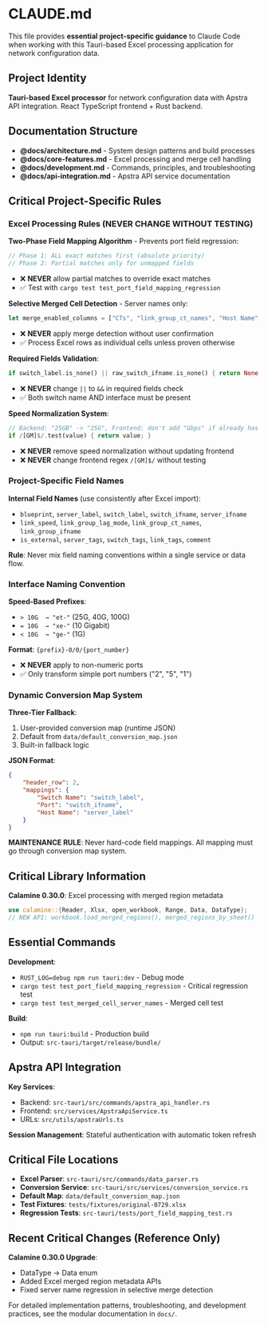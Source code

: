 # CLAUDE.md

This file provides **essential project-specific guidance** to Claude Code when working with this Tauri-based Excel processing application for network configuration data.

## Project Identity

**Tauri-based Excel processor** for network configuration data with Apstra API integration. React TypeScript frontend + Rust backend.

## Documentation Structure

- **@docs/architecture.md** - System design patterns and build processes
- **@docs/core-features.md** - Excel processing and merge cell handling
- **@docs/development.md** - Commands, principles, and troubleshooting
- **@docs/api-integration.md** - Apstra API service documentation

## Critical Project-Specific Rules

### Excel Processing Rules (NEVER CHANGE WITHOUT TESTING)

**Two-Phase Field Mapping Algorithm** - Prevents port field regression:

```rust
// Phase 1: ALL exact matches first (absolute priority)
// Phase 2: Partial matches only for unmapped fields
```

- ❌ **NEVER** allow partial matches to override exact matches
- ✅ Test with `cargo test test_port_field_mapping_regression`

**Selective Merged Cell Detection** - Server names only:

```rust
let merge_enabled_columns = ["CTs", "link_group_ct_names", "Host Name", "server_label"];
```

- ❌ **NEVER** apply merge detection without user confirmation
- ✅ Process Excel rows as individual cells unless proven otherwise

**Required Fields Validation**:

```rust
if switch_label.is_none() || raw_switch_ifname.is_none() { return None; }
```

- ❌ **NEVER** change `||` to `&&` in required fields check
- ✅ Both switch name AND interface must be present

**Speed Normalization System**:

```rust
// Backend: "25GB" -> "25G", Frontend: don't add "Gbps" if already has unit
if /[GM]$/.test(value) { return value; }
```

- ❌ **NEVER** remove speed normalization without updating frontend
- ❌ **NEVER** change frontend regex `/[GM]$/` without testing

### Project-Specific Field Names

**Internal Field Names** (use consistently after Excel import):

- `blueprint`, `server_label`, `switch_label`, `switch_ifname`, `server_ifname`
- `link_speed`, `link_group_lag_mode`, `link_group_ct_names`, `link_group_ifname`
- `is_external`, `server_tags`, `switch_tags`, `link_tags`, `comment`

**Rule**: Never mix field naming conventions within a single service or data flow.

### Interface Naming Convention

**Speed-Based Prefixes**:

- `> 10G  → "et-"` (25G, 40G, 100G)
- `= 10G  → "xe-"` (10 Gigabit)
- `< 10G  → "ge-"` (1G)

**Format**: `{prefix}-0/0/{port_number}`

- ❌ **NEVER** apply to non-numeric ports
- ✅ Only transform simple port numbers ("2", "5", "1")

### Dynamic Conversion Map System

**Three-Tier Fallback**:

1. User-provided conversion map (runtime JSON)
2. Default from `data/default_conversion_map.json`
3. Built-in fallback logic

**JSON Format**:

```json
{
    "header_row": 2,
    "mappings": {
        "Switch Name": "switch_label",
        "Port": "switch_ifname",
        "Host Name": "server_label"
    }
}
```

**MAINTENANCE RULE**: Never hard-code field mappings. All mapping must go through conversion map system.

## Critical Library Information

**Calamine 0.30.0**: Excel processing with merged region metadata

```rust
use calamine::{Reader, Xlsx, open_workbook, Range, Data, DataType};
// NEW API: workbook.load_merged_regions(), merged_regions_by_sheet()
```

## Essential Commands

**Development**:

- `RUST_LOG=debug npm run tauri:dev` - Debug mode
- `cargo test test_port_field_mapping_regression` - Critical regression test
- `cargo test test_merged_cell_server_names` - Merged cell test

**Build**:

- `npm run tauri:build` - Production build
- Output: `src-tauri/target/release/bundle/`

## Apstra API Integration

**Key Services**:

- Backend: `src-tauri/src/commands/apstra_api_handler.rs`
- Frontend: `src/services/ApstraApiService.ts`
- URLs: `src/utils/apstraUrls.ts`

**Session Management**: Stateful authentication with automatic token refresh

## Critical File Locations

- **Excel Parser**: `src-tauri/src/commands/data_parser.rs`
- **Conversion Service**: `src-tauri/src/services/conversion_service.rs`
- **Default Map**: `data/default_conversion_map.json`
- **Test Fixtures**: `tests/fixtures/original-0729.xlsx`
- **Regression Tests**: `src-tauri/tests/port_field_mapping_test.rs`

## Recent Critical Changes (Reference Only)

**Calamine 0.30.0 Upgrade**:

- DataType → Data enum
- Added Excel merged region metadata APIs
- Fixed server name regression in selective merge detection

For detailed implementation patterns, troubleshooting, and development practices, see the modular documentation in `docs/`.
